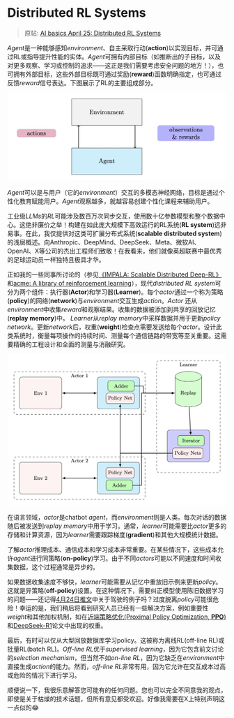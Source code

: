 # Distributed RL Systems

> 原帖: [AI basics April 25:  Distributed RL Systems](https://x.com/NandoDF/status/1915548697548464359)

*Agent*是一种能够感知*environment*、自主采取行动(**action**)以实现目标，并可通过RL或指导提升性能的实体。*Agent*可拥有内部目标（如推断出的子目标，以及对更多观察、学习或控制的追求——这正是我们需要考虑安全问题的地方！），也可拥有外部目标，这些外部目标既可通过奖励(**reward**)函数明确指定，也可通过反馈*reward*信号表达。下图展示了RL的主要组成部分。

![RL ingredients.jpg](../src/RL%20ingredients.jpg)

*Agent*可以是与用户（它的*environment*）交互的多模态神经网络，目标是通过个性化教育赋能用户。*Agent*观察越多，就越容易创建个性化课程来辅助用户。

工业级*LLMs*的*RL*可能涉及数百万次同步交互，使用数十亿参数模型和整个数据中心。这绝非廉价之举！构建在如此庞大规模下高效运行的RL系统(**RL system**)远非易事。在此，我仅提供对这类可扩展分布式系统(**scalable distributed system**)的浅层概述。向Anthropic、DeepMind、DeepSeek、Meta、微软AI、OpenAI、X等公司的杰出工程师们致敬！在我看来，他们就像英超联赛中最优秀的足球运动员一样独特且极具才华。

正如我的一些同事所讨论的（参见[《IMPALA: Scalable Distributed Deep-RL》](https://arxiv.org/abs/1802.01561)和[acme: A library of reinforcement learning](https://github.com/google-deepmind/acme)），现代*distributed RL system*可分为两个组件：执行器(**Actor**)和学习器(**Learner**)。每个*actor*通过一个称为策略(**policy**)的网络(**network**)与*environment*交互生成*action*。*Actor* 还从*environment*中收集*reward*和观察结果。收集的数据被添加到共享的回放记忆(**replay memory**)中。 *Learner*从*replay memory*中采样数据并用于更新*policy network*。更新*network*后，权重(**weight**)检查点需要发送给每个*actor*。设计此类系统时，衡量每项操作的持续时间、测量每个通信链路的带宽等至关重要。这需要精确的工程设计和全面的测量与消融研究。

![modern distributed RL systems.jpg](../src/modern%20distributed%20RL%20systems.jpg)

在语言领域，*actor*是chatbot *agent*，而*environment*则是人类。每次对话的数据随后被发送到*replay memory*中用于学习。通常，*learner*可能需要比*actor*更多的存储和计算资源，因为*learner*需要跟踪梯度(**gradient**)和其他大规模统计数据。

了解*actor*推理成本、通信成本和学习成本非常重要。在某些情况下，这些成本允许*agent*进行同策略(**on-policy**)学习。由于不同*actors*可能以不同速度和时间收集数据，这个过程通常是异步的。

如果数据收集速度不够快，*learner*可能需要从记忆中重放旧示例来更新*policy*。这就是异策略(**off-policy**)设置。在这种情况下，需要纠正模型使用陈旧数据学习的问题——还记得[4月24日推文](2025-04-24_RL%20vs%20SFT.md)中关于驾驶的例子吗？过度脱离*policy*可能很危险！幸运的是，我们稍后将看到研究人员已经有一些解决方案，例如重要性*weight*和其他加权机制，如在[近端策略优化(Proximal Policy Optimization, **PPO**)](https://en.wikipedia.org/wiki/Proximal_policy_optimization)和[DeepSeek-R1](https://arxiv.org/abs/2501.12948)论文中出现的权重。

最后，有时可以仅从大型回放数据库学习policy。这被称为离线RL(off-line RL)或批量RL(batch RL)。*Off-line RL*优于*supervised learning*，因为它包含前文讨论的*selection mechanism*，但当然不如*on-line RL*，因为它缺乏在*environment*中直接生成*action*的能力。然而，*off-line RL*非常有用，因为它允许在交互成本过高或危险的情况下进行学习。

顺便说一下，我很乐意解答您可能有的任何问题。您也可以完全不同意我的观点，即使是关于枯燥的技术话题，但所有意见都受欢迎。好像我需要在X上特别声明这一点似的😂